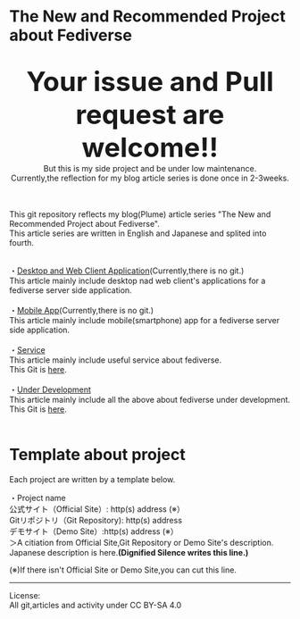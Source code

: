 # The New and Recommended Project about Fediverse
<br>
<div align="center"><b><font size="20">Your issue and Pull request are welcome!!</font></b><br>
But this is my side project and be under low maintenance.<br>
Currently,the reflection for my blog article series is done once in 2-3weeks.<br></div><br><br>


This git repository reflects my blog(Plume) article series "The New and Recommended Project about Fediverse".<br>
This article series are written in English and Japanese and splited into fourth.<br><br>

・<a href="https://plume.korako.me/~/FediverseAndInternet2/%E9%9A%8F-%E6%99%82-%E6%9B%B4-%E6%96%B0-%E7%A7%81-%E7%9A%84-fediverse-%E3%81%8A-%E3%82%88-%E3%81%B3-%E5%88%86-%E6%95%A3-sns-%E3%81%AB-%E9%96%A2-%E3%81%99-%E3%82%8B-%E3%83%97%E3%83%AD%E3%82%B8%E3%82%A7%E3%82%AF%E3%83%88-%E9%9B%86-%E3%83%87%E3%82%B9%E3%82%AF%E3%83%88%E3%83%83%E3%83%97-web-%E3%82%AF%E3%83%A9%E3%82%A4%E3%82%A2%E3%83%B3%E3%83%88%E3%82%A2%E3%83%97%E3%83%AA-%E7%B7%A8" rel="noopener noreferrer">Desktop and Web Client Application</a>(Currently,there is no git.)<br>
 This article mainly include desktop nad web client's applications for a fediverse server side application.<br><br>
・<a href="https://plume.korako.me/~/FediverseAndInternet2/new-update-the-new-and-personal-recommendation-project-about-fediverse-and-distributed-sns" rel="noopener noreferrer">Mobile App</a>(Currently,there is no git.)<br>
 This article mainly include mobile(smartphone) app for a fediverse server side application.<br><br>
・<a href="https://plume.korako.me/~/FediverseAndInternet2/new-update-the-new-and-personal-recommendation-project-about-fediverse-and-distributed-sns-service" rel="noopener noreferrer">Service</a><br>
 This article mainly include useful service about fediverse.<br>
 This Git is <a href="https://github.com/4ioskd/The_New_and_Recommended_Project_about_Fediverse/blob/main/UnderDevelopment.md" rel="noopener noreferrer">here</a>.<br><br>
・<a href="https://plume.korako.me/~/FediverseAndInternet2/new-update-the-new-and-personal-recommendation-project-about-fediverse-and-distributed-sns-under-developing-project" rel="noopener noreferrer">Under Development</a><br>
 This article mainly include all the above about fediverse under development.<br>
 This Git is <a href="https://github.com/4ioskd/The_New_and_Recommended_Project_about_Fediverse/blob/main/UnderDevelopment.md" rel="noopener noreferrer">here</a>.<br><br>
 
# Template about project
Each project are written by a template below.<br>

・Project name<br>
公式サイト（Official Site）: http(s) address (※）<br>
Gitリポジトリ（Git Repository): http(s) address<br>
デモサイト（Demo Site）:http(s) address (※）<br>
＞A citiation from Official Site,Git Repository or Demo Site's description.<br>
 Japanese description is here.<b>(Dignified Silence writes this line.)</b><br>

(※)If there isn't Official Site or Demo Site,you can cut this line.<br>


<hr>

License:<br>
All git,articles and activity under CC BY-SA 4.0
